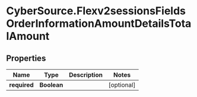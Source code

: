 # CyberSource.Flexv2sessionsFieldsOrderInformationAmountDetailsTotalAmount

## Properties
Name | Type | Description | Notes
------------ | ------------- | ------------- | -------------
**required** | **Boolean** |  | [optional] 


